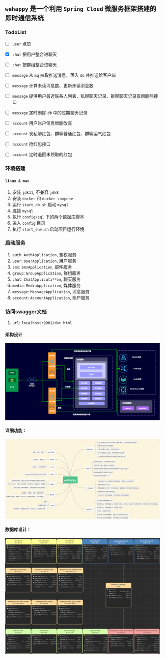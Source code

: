 ## `wehappy` 是一个利用 `Spring Cloud` 微服务框架搭建的即时通信系统

### TodoList

 - [ ] `user` 点赞
 - [x] `chat` 把用户整合进聊天
 - [ ] `chat` 把群组整合进聊天
 - [ ] `message` 从 `mq` 拉取推送消息，落入 `db` 并推送给客户端
 - [ ] `message` 计算未读消息数、更新未读消息数
 - [ ] `message` 提供用户最近联系人列表、私聊聊天记录、群聊聊天记录查询删除接口
 - [ ] `message` 定时删除 `db` 中的过期聊天记录
 - [ ] `account` 用户账户信息增删改查
 - [ ] `account` 发私聊红包、群聊普通红包、群聊运气红包
 - [ ] `account` 抢红包接口
 - [ ] `account` 定时退回未领取的红包
 

### 环境搭建

#### `linux & mac`

1. 安装 `jdk11`, 不兼容 `jdk8`
2. 安装 `docker` 和 `docker-compose`
3. 运行 `start_db.sh` 启动 `mysql`
4. 连接 `mysql`
5. 执行 `config/sql` 下的两个数据库脚本
6. 进入 `config` 目录
7. 执行 `start_env.sh` 启动项目运行环境

### 启动服务

1. `auth`: `AuthApplication`, 鉴权服务
2. `user`: `UserApplication`, 用户服务
3. `sms`: `SmsApplication`, 邮件服务
4. `group`: `GroupApplication`, 群组服务
5. `chat`: `ChatApplicati**on`, 聊天服务
6. `media`: `MediaApplication`, 媒体服务
7. `message`: `MessageApplication`, 消息服务
8. `account`: `AccountApplication`, 账户服务

### 访问swagger文档

1. `url`: `localhost:9901/doc.html`

#### 架构设计

![image-20201021005206055](doc/image/image-20201021005206055.png)

#### 详细功能：

![image-20201021005206013](doc/image/image-20201021005206013.png)

#### 数据库设计：

![image-20201021231238096](doc/image/image-20201021231238096.png)
